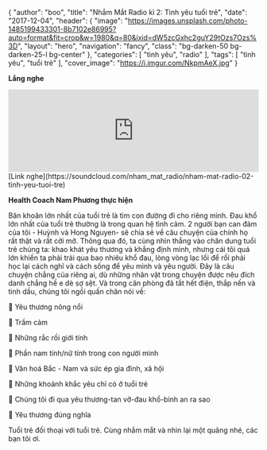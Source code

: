 {
  "author": "boo",
  "title": "Nhắm Mắt Radio kì 2: Tình yêu tuổi trẻ",
  "date": "2017-12-04",
  "header": {
    "image": "https://images.unsplash.com/photo-1485199433301-8b7102e86995?auto=format&fit=crop&w=1980&q=80&ixid=dW5zcGxhc2guY29tOzs7Ozs%3D",
    "layout": "hero",
    "navigation": "fancy",
    "class": "bg-darken-50 bg-darken-25-l bg-center"
  },
  "categories": [
   "tình yêu", "radio"
  ],
  "tags": [
    "tình yêu",
 "tuổi trẻ"
  ],
  "cover_image": "https://i.imgur.com/NkpmAeX.jpg"
}

**Lắng nghe**

<iframe width="100%" height="166" scrolling="no" frameborder="no" src="https://w.soundcloud.com/player/?url=https://soundcloud.com/nham_mat_radio/nham-mat-radio-02-tinh-yeu-tuoi-tre"></iframe>
[Link nghe](https://soundcloud.com/nham_mat_radio/nham-mat-radio-02-tinh-yeu-tuoi-tre)

**Health Coach Nam Phương thực hiện**

Băn khoăn lớn nhất của tuổi trẻ là tìm con đường đi cho riêng mình. Đau khổ lớn nhất của tuổi trẻ thường là trong quan hệ tình cảm.
2 người bạn can đảm của tôi - Huỳnh và Hong Nguyen- sẽ chia sẻ về câu chuyện của chính họ rất thật và rất cởi mở. Thông qua đó, ta cùng nhìn thẳng vào chân dung tuổi trẻ chúng ta: khao khát yêu thương và khẳng định mình, nhưng cái tôi quá lớn khiến ta phải trải qua bao nhiêu khổ đau, lòng vòng lạc lối để rồi phải học lại cách nghĩ và cách sống để yêu mình và yêu người. Đây là câu chuyện chẳng của riêng ai, dù những nhân vật trong chuyện được nêu đích danh chẳng hề e dè sợ sệt.
Và trong căn phòng đã tắt hết điện, thắp nến và tinh dầu, chúng tôi ngồi quấn chăn nói về:

🍃 Yêu thương nông nổi

🍃 Trầm cảm

🍃 Những rắc rối giới tính

🍃 Phần nam tính/nữ tính trong con người mình

🍃 Văn hoá Bắc - Nam và sức ép gia đình, xã hội

🍃 Những khoảnh khắc yêu chỉ có ở tuổi trẻ

🍃 Chúng tôi đi qua yêu thương-tan vỡ-đau khổ-bình an ra sao

🍃 Yêu thương đúng nghĩa

Tuổi trẻ đối thoại với tuổi trẻ. Cùng nhắm mắt và nhìn lại một quãng nhé, các bạn tôi ơi.
